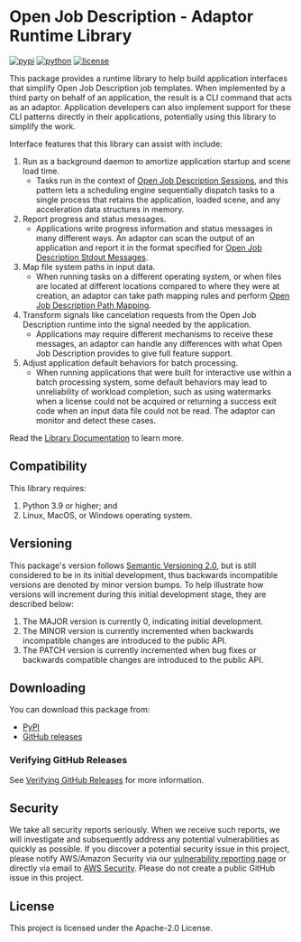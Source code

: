 # Open Job Description - Adaptor Runtime Library

[![pypi](https://img.shields.io/pypi/v/openjd-adaptor-runtime.svg?style=flat)](https://pypi.python.org/pypi/openjd-adaptor-runtime)
[![python](https://img.shields.io/pypi/pyversions/openjd-adaptor-runtime.svg?style=flat)](https://pypi.python.org/pypi/openjd-adaptor-runtime)
[![license](https://img.shields.io/pypi/l/openjd-adaptor-runtime.svg?style=flat)](https://github.com/OpenJobDescription/openjd-adaptor-runtime/blob/mainline/LICENSE)

This package provides a runtime library to help build application interfaces that simplify
Open Job Description job templates. When implemented by a third party on behalf of
an application, the result is a CLI command that acts as an adaptor. Application
developers can also implement support for these CLI patterns directly in their
applications, potentially using this library to simplify the work.

Interface features that this library can assist with include:

1. Run as a background daemon to amortize application startup and scene load time.
   * Tasks run in the context of [Open Job Description Sessions], and this pattern lets a
      scheduling engine sequentially dispatch tasks to a single process that retains the
      application, loaded scene, and any acceleration data structures in memory.
2. Report progress and status messages.
   * Applications write progress information and status messages in many different ways.
      An adaptor can scan the output of an application and report it in the format specified
      for [Open Job Description Stdout Messages].
3. Map file system paths in input data.
   * When running tasks on a different operating system, or when files are located at
      different locations compared to where they were at creation, an adaptor can take
      path mapping rules and perform [Open Job Description Path Mapping].
4. Transform signals like cancelation requests from the Open Job Description runtime into
   the signal needed by the application.
   * Applications may require different mechanisms to receive these messages, an adaptor
      can handle any differences with what Open Job Description provides to give full
      feature support.
5. Adjust application default behaviors for batch processing.
   * When running applications that were built for interactive use within a batch processing
      system, some default behaviors may lead to unreliability of workload completion, such
      as using watermarks when a license could not be acquired or returning a success exit
      code when an input data file could not be read. The adaptor can monitor and detect
      these cases.

[Open Job Description Sessions]: https://github.com/OpenJobDescription/openjd-specifications/wiki/How-Jobs-Are-Run#sessions
[Open Job Description Stdout Messages]: https://github.com/OpenJobDescription/openjd-specifications/wiki/How-Jobs-Are-Run#stdoutstderr-messages
[Open Job Description Path Mapping]: https://github.com/OpenJobDescription/openjd-specifications/wiki/How-Jobs-Are-Run#path-mapping

Read the [Library Documentation](docs/README.md) to learn more.

## Compatibility

This library requires:

1. Python 3.9 or higher; and
2. Linux, MacOS, or Windows operating system.

## Versioning

This package's version follows [Semantic Versioning 2.0](https://semver.org/), but is still considered to be in its
initial development, thus backwards incompatible versions are denoted by minor version bumps. To help illustrate how
versions will increment during this initial development stage, they are described below:

1. The MAJOR version is currently 0, indicating initial development.
2. The MINOR version is currently incremented when backwards incompatible changes are introduced to the public API.
3. The PATCH version is currently incremented when bug fixes or backwards compatible changes are introduced to the public API.

## Downloading

You can download this package from:
- [PyPI](https://pypi.org/project/openjd-adaptor-runtime/)
- [GitHub releases](https://github.com/OpenJobDescription/openjd-adaptor-runtime-for-python/releases)

### Verifying GitHub Releases

See [Verifying GitHub Releases](https://github.com/OpenJobDescription/openjd-adaptor-runtime-for-python?tab=security-ov-file#verifying-github-releases) for more information.

## Security

We take all security reports seriously. When we receive such reports, we will
investigate and subsequently address any potential vulnerabilities as quickly
as possible. If you discover a potential security issue in this project, please
notify AWS/Amazon Security via our [vulnerability reporting page](http://aws.amazon.com/security/vulnerability-reporting/)
or directly via email to [AWS Security](aws-security@amazon.com). Please do not
create a public GitHub issue in this project.

## License

This project is licensed under the Apache-2.0 License.
